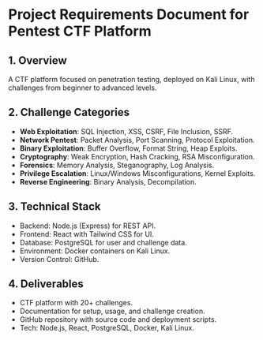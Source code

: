 # Project Requirements Document for Pentest CTF Platform

## 1. Overview
A CTF platform focused on penetration testing, deployed on Kali Linux, with challenges from beginner to advanced levels.

## 2. Challenge Categories
- **Web Exploitation**: SQL Injection, XSS, CSRF, File Inclusion, SSRF.
- **Network Pentest**: Packet Analysis, Port Scanning, Protocol Exploitation.
- **Binary Exploitation**: Buffer Overflow, Format String, Heap Exploits.
- **Cryptography**: Weak Encryption, Hash Cracking, RSA Misconfiguration.
- **Forensics**: Memory Analysis, Steganography, Log Analysis.
- **Privilege Escalation**: Linux/Windows Misconfigurations, Kernel Exploits.
- **Reverse Engineering**: Binary Analysis, Decompilation.

## 3. Technical Stack
- Backend: Node.js (Express) for REST API.
- Frontend: React with Tailwind CSS for UI.
- Database: PostgreSQL for user and challenge data.
- Environment: Docker containers on Kali Linux.
- Version Control: GitHub.

## 4. Deliverables
- CTF platform with 20+ challenges.
- Documentation for setup, usage, and challenge creation.
- GitHub repository with source code and deployment scripts.
- Tech: Node.js, React, PostgreSQL, Docker, Kali Linux.
